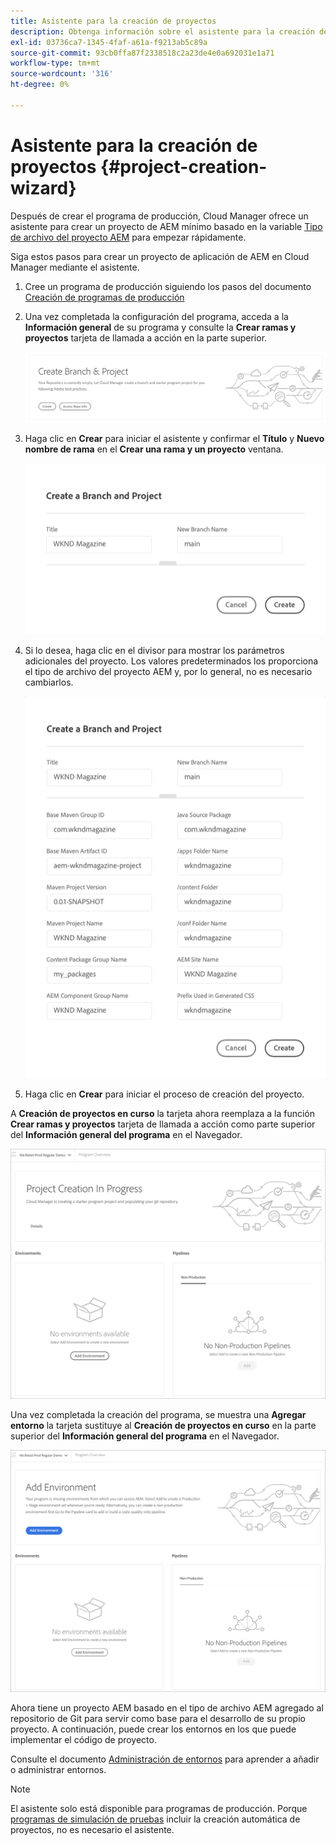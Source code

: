 ```yaml
---
title: Asistente para la creación de proyectos
description: Obtenga información sobre el asistente para la creación de proyectos para configurar rápidamente el proyecto después de crear el programa de producción.
exl-id: 03736ca7-1345-4faf-a61a-f9213ab5c89a
source-git-commit: 93cb0ffa87f2338518c2a23de4e0a692031e1a71
workflow-type: tm+mt
source-wordcount: '316'
ht-degree: 0%

---
```


# Asistente para la creación de proyectos {#project-creation-wizard}

Después de crear el programa de producción, Cloud Manager ofrece un asistente para crear un proyecto de AEM mínimo basado en la variable [Tipo de archivo del proyecto AEM](https://experienceleague.adobe.com/docs/experience-manager-core-components/using/developing/archetype/overview.html) para empezar rápidamente.

Siga estos pasos para crear un proyecto de aplicación de AEM en Cloud Manager mediante el asistente.

1. Cree un programa de producción siguiendo los pasos del documento [Creación de programas de producción](creating-production-programs.md)

1. Una vez completada la configuración del programa, acceda a la **Información general** de su programa y consulte la **Crear ramas y proyectos** tarjeta de llamada a acción en la parte superior.

   ![Atención de llamadas a acción para el asistente](assets/create-wizard1.png)

1. Haga clic en **Crear** para iniciar el asistente y confirmar el **Título** y **Nuevo nombre de rama** en el **Crear una rama y un proyecto** ventana.

   ![Crear una rama y un proyecto](assets/create-wizard2.png)

1. Si lo desea, haga clic en el divisor para mostrar los parámetros adicionales del proyecto. Los valores predeterminados los proporciona el tipo de archivo del proyecto AEM y, por lo general, no es necesario cambiarlos.

   ![Parámetros de proyecto adicionales](assets/create-wizard5.png)

1. Haga clic en **Crear** para iniciar el proceso de creación del proyecto.


A **Creación de proyectos en curso** la tarjeta ahora reemplaza a la función **Crear ramas y proyectos** tarjeta de llamada a acción como parte superior del **Información general del programa** en el Navegador.

![Creación del proyecto en curso](assets/create-wizard3.png)

Una vez completada la creación del programa, se muestra una **Agregar entorno** la tarjeta sustituye al **Creación de proyectos en curso** en la parte superior del **Información general del programa** en el Navegador.

![Agregar entorno](assets/create-wizard4.png)

Ahora tiene un proyecto AEM basado en el tipo de archivo AEM agregado al repositorio de Git para servir como base para el desarrollo de su propio proyecto. A continuación, puede crear los entornos en los que puede implementar el código de proyecto.

Consulte el documento [Administración de entornos](/help/implementing/cloud-manager/manage-environments.md) para aprender a añadir o administrar entornos.

>[!NOTE]
>
>El asistente solo está disponible para programas de producción. Porque [programas de simulación de pruebas](introduction-sandbox-programs.md#auto-creation) incluir la creación automática de proyectos, no es necesario el asistente.